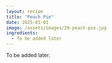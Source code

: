 ```yaml
---
layout: recipe
title: "Peach Pie"
date: 2025-01-01
image: /assets/images/20-peach-pie.jpg
ingredients:
  - To be added later
---
```


To be added later.